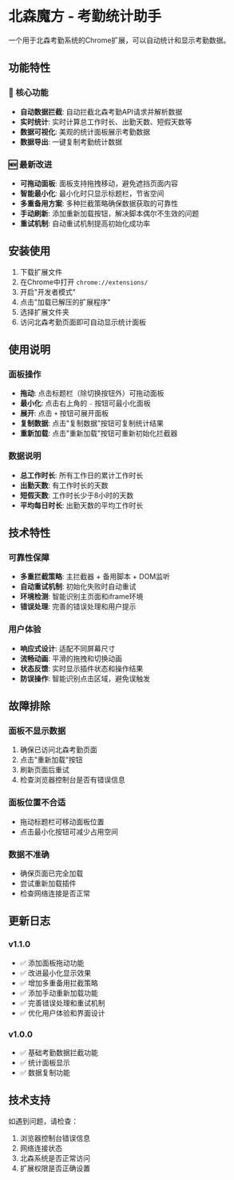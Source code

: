 # 北森魔方 - 考勤统计助手

一个用于北森考勤系统的Chrome扩展，可以自动统计和显示考勤数据。

## 功能特性

### 🎯 核心功能
- **自动数据拦截**: 自动拦截北森考勤API请求并解析数据
- **实时统计**: 实时计算总工作时长、出勤天数、短假天数等
- **数据可视化**: 美观的统计面板展示考勤数据
- **数据导出**: 一键复制考勤统计数据

### 🆕 最新改进
- **可拖动面板**: 面板支持拖拽移动，避免遮挡页面内容
- **智能最小化**: 最小化时只显示标题栏，节省空间
- **多重备用方案**: 多种拦截策略确保数据获取的可靠性
- **手动刷新**: 添加重新加载按钮，解决脚本偶尔不生效的问题
- **重试机制**: 自动重试机制提高初始化成功率

## 安装使用

1. 下载扩展文件
2. 在Chrome中打开 `chrome://extensions/`
3. 开启"开发者模式"
4. 点击"加载已解压的扩展程序"
5. 选择扩展文件夹
6. 访问北森考勤页面即可自动显示统计面板

## 使用说明

### 面板操作
- **拖动**: 点击标题栏（除切换按钮外）可拖动面板
- **最小化**: 点击右上角的 `-` 按钮可最小化面板
- **展开**: 点击 `+` 按钮可展开面板
- **复制数据**: 点击"复制数据"按钮可复制统计结果
- **重新加载**: 点击"重新加载"按钮可重新初始化拦截器

### 数据说明
- **总工作时长**: 所有工作日的累计工作时长
- **出勤天数**: 有工作时长的天数
- **短假天数**: 工作时长少于8小时的天数
- **平均每日时长**: 出勤天数的平均工作时长

## 技术特性

### 可靠性保障
- **多重拦截策略**: 主拦截器 + 备用脚本 + DOM监听
- **自动重试机制**: 初始化失败时自动重试
- **环境检测**: 智能识别主页面和iframe环境
- **错误处理**: 完善的错误处理和用户提示

### 用户体验
- **响应式设计**: 适配不同屏幕尺寸
- **流畅动画**: 平滑的拖拽和切换动画
- **状态反馈**: 实时显示插件状态和操作结果
- **防误操作**: 智能识别点击区域，避免误触发

## 故障排除

### 面板不显示数据
1. 确保已访问北森考勤页面
2. 点击"重新加载"按钮
3. 刷新页面后重试
4. 检查浏览器控制台是否有错误信息

### 面板位置不合适
- 拖动标题栏可移动面板位置
- 点击最小化按钮可减少占用空间

### 数据不准确
- 确保页面已完全加载
- 尝试重新加载插件
- 检查网络连接是否正常

## 更新日志

### v1.1.0
- ✅ 添加面板拖动功能
- ✅ 改进最小化显示效果
- ✅ 增加多重备用拦截策略
- ✅ 添加手动重新加载功能
- ✅ 完善错误处理和重试机制
- ✅ 优化用户体验和界面设计

### v1.0.0
- ✅ 基础考勤数据拦截功能
- ✅ 统计面板显示
- ✅ 数据复制功能

## 技术支持

如遇到问题，请检查：
1. 浏览器控制台错误信息
2. 网络连接状态
3. 北森系统是否正常访问
4. 扩展权限是否正确设置
